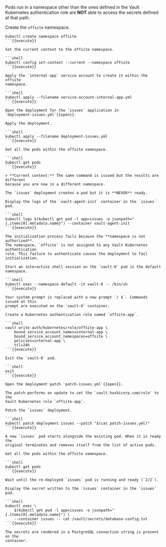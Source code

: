 Pods run in a namespace other than the ones defined in the Vault Kubernetes
authentication role are **NOT** able to access the secrets defined at that path.

Create the `offsite` namespace.

```shell
kubectl create namespace offsite
```{{execute}}

Set the current context to the offsite namespace.

```shell
kubectl config set-context --current --namespace offsite
```{{execute}}

Apply the `internal-app` service account to create it within the offsite
namespace.

```shell
kubectl apply --filename service-account-internal-app.yml
```{{execute}}

Open the deployment for the `issues` application in
`deployment-issues.yml`{{open}}.

Apply the deployment.

```shell
kubectl apply --filename deployment-issues.yml
```{{execute}}

Get all the pods within the offsite namespace.

```shell
kubectl get pods
```{{execute}}

> **Current context:** The same command is issued but the results are different
because you are now in a different namespace.

The `issues` deployment creates a pod but it is **NEVER** ready.

Display the logs of the `vault-agent-init` container in the `issues` pod.

```shell
kubectl logs $(kubectl get pod -l app=issues -o jsonpath="{.items[0].metadata.name}") --container vault-agent-init
```{{execute}}

The initialization process fails because the **namespace is not authorized**.
The namespace, `offsite` is not assigned to any Vault Kubernetes authentication
role. This failure to authenticate causes the deployment to fail initialization.

Start an interactive shell session on the `vault-0` pod in the default
namespace.

```shell
kubectl exec --namespace default -it vault-0 -- /bin/sh
```{{execute}}

Your system prompt is replaced with a new prompt `/ $`. Commands issued at this
prompt are executed on the `vault-0` container.

Create a Kubernetes authentication role named `offsite-app`.

```shell
vault write auth/kubernetes/role/offsite-app \
    bound_service_account_names=internal-app \
    bound_service_account_namespaces=offsite \
    policies=internal-app \
    ttl=24h
```{{execute}}

Exit the `vault-0` pod.

```shell
exit
```{{execute}}

Open the deployment patch `patch-issues.yml`{{open}}.

The patch performs an update to set the `vault.hashicorp.com/role` to the
Vault Kubernetes role `offsite-app`.

Patch the `issues` deployment.

```shell
kubectl patch deployment issues --patch "$(cat patch-issues.yml)"
```{{execute}}

A new `issues` pod starts alongside the existing pod. When it is ready the
original terminates and removes itself from the list of active pods.

Get all the pods within the offsite namespace.

```shell
kubectl get pods
```{{execute}}

Wait until the re-deployed `issues` pod is running and ready (`2/2`).

Display the secret written to the `issues` container in the `issues` pod.

```shell
kubectl exec \
    $(kubectl get pod -l app=issues -o jsonpath="{.items[0].metadata.name}") \
    --container issues -- cat /vault/secrets/database-config.txt
```{{execute}}

The secrets are rendered in a PostgreSQL connection string is present on the
container.
